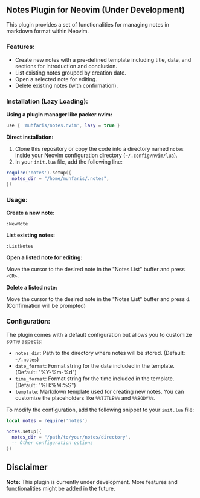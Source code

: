 ## Notes Plugin for Neovim (Under Development)

This plugin provides a set of functionalities for managing notes in markdown format within Neovim.

### Features:

- Create new notes with a pre-defined template including title, date, and sections for introduction and conclusion.
- List existing notes grouped by creation date.
- Open a selected note for editing.
- Delete existing notes (with confirmation).

### Installation (Lazy Loading):

**Using a plugin manager like packer.nvim:**

```lua
use { 'muhfaris/notes.nvim', lazy = true }
```

**Direct installation:**

1. Clone this repository or copy the code into a directory named `notes` inside your Neovim configuration directory (`~/.config/nvim/lua`).
2. In your `init.lua` file, add the following line:

```lua
require('notes').setup({
  notes_dir = "/home/muhfaris/.notes",
})
```

### Usage:

**Create a new note:**

```
:NewNote
```

**List existing notes:**

```
:ListNotes
```

**Open a listed note for editing:**

Move the cursor to the desired note in the "Notes List" buffer and press `<CR>`.

**Delete a listed note:**

Move the cursor to the desired note in the "Notes List" buffer and press `d`. (Confirmation will be prompted)

### Configuration:

The plugin comes with a default configuration but allows you to customize some aspects:

- `notes_dir`: Path to the directory where notes will be stored. (Default: `~/.notes`)
- `date_format`: Format string for the date included in the template. (Default: "%Y-%m-%d")
- `time_format`: Format string for the time included in the template. (Default: "%H:%M:%S")
- `template`: Markdown template used for creating new notes. You can customize the placeholders like `%%TITLE%%` and `%%BODY%%`.

To modify the configuration, add the following snippet to your `init.lua` file:

```lua
local notes = require('notes')

notes.setup({
  notes_dir = "/path/to/your/notes/directory",
  -- Other configuration options
})
```

## Disclaimer

**Note:** This plugin is currently under development. More features and functionalities might be added in the future.
